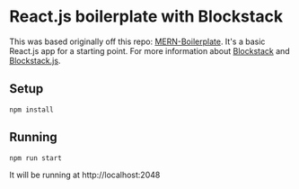 # React.js boilerplate with Blockstack

This was based originally off this repo: [MERN-Boilerplate](https://github.com/keithweaver/MERN-boilerplate). It's a basic React.js app for a starting point. For more information about [Blockstack](https://blockstack.org/) and [Blockstack.js](https://github.com/blockstack/blockstack.js).

## Setup

```
npm install
```


## Running

```
npm run start
```

It will be running at http://localhost:2048
